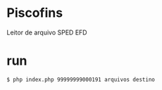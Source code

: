 # Piscofins
Leitor de arquivo SPED EFD
# run
```sh
$ php index.php 99999999000191 arquivos destino
```
